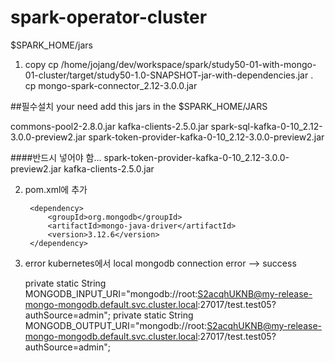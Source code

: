 # spark-operator-cluster


$SPARK_HOME/jars
 1. copy 
 cp /home/jojang/dev/workspace/spark/study50-01-with-mongo-01-cluster/target/study50-1.0-SNAPSHOT-jar-with-dependencies.jar .
 cp mongo-spark-connector_2.12-3.0.0.jar

##필수설치
your need add this jars in the $SPARK_HOME/JARS

commons-pool2-2.8.0.jar
kafka-clients-2.5.0.jar
spark-sql-kafka-0-10_2.12-3.0.0-preview2.jar
spark-token-provider-kafka-0-10_2.12-3.0.0-preview2.jar

####반드시 넣어야 함... 
spark-token-provider-kafka-0-10_2.12-3.0.0-preview2.jar
kafka-clients-2.5.0.jar
 
 2. pom.xml에 추가
 
         <dependency>
             <groupId>org.mongodb</groupId>
             <artifactId>mongo-java-driver</artifactId>
             <version>3.12.6</version>
         </dependency>
         
3. error
 kubernetes에서 local mongodb connection error
 --> success
 
     private static String   MONGODB_INPUT_URI="mongodb://root:S2acqhUKNB@my-release-mongo-mongodb.default.svc.cluster.local:27017/test.test05?authSource=admin";
     private static String   MONGODB_OUTPUT_URI="mongodb://root:S2acqhUKNB@my-release-mongo-mongodb.default.svc.cluster.local:27017/test.test05?authSource=admin";

           

